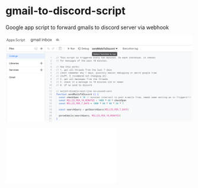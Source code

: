 # gmail-to-discord-script
Google app script to forward gmails to discord server via webhook

![select-function](/function-selection.png)

![trigger-settings](/sendMailToDiscord.js)
